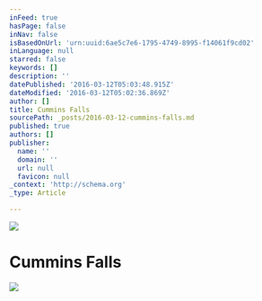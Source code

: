 ```yaml
---
inFeed: true
hasPage: false
inNav: false
isBasedOnUrl: 'urn:uuid:6ae5c7e6-1795-4749-8995-f14061f9cd02'
inLanguage: null
starred: false
keywords: []
description: ''
datePublished: '2016-03-12T05:03:48.915Z'
dateModified: '2016-03-12T05:02:36.869Z'
author: []
title: Cummins Falls
sourcePath: _posts/2016-03-12-cummins-falls.md
published: true
authors: []
publisher:
  name: ''
  domain: ''
  url: null
  favicon: null
_context: 'http://schema.org'
_type: Article

---
```

![](https://the-grid-user-content.s3-us-west-2.amazonaws.com/6bda21cb-9a20-446c-8ff6-735501fdfb5c.jpg)

# Cummins Falls
![](https://the-grid-user-content.s3-us-west-2.amazonaws.com/2e0eb782-7e3b-43b5-a11f-33eaf66582cc.png)